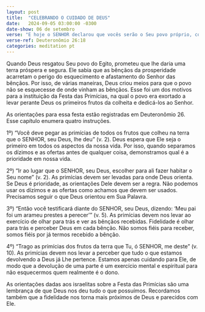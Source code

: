 ```yaml
---
layout: post
title:  "CELEBRANDO O CUIDADO DE DEUS"
date:   2024-09-05 03:00:00 -0300
date-show: 06 de setembro
verse: "E hoje o SENHOR declarou que vocês serão o Seu povo próprio, como Ele prometeu."
verse-ref: Deuteronômio 26:18
categories: meditation pt
---
```


Quando Deus resgatou Seu povo do Egito, prometeu que lhe daria uma terra próspera e segura. Ele sabia que as bênçãos da prosperidade acarretam o perigo do esquecimento e afastamento do Senhor das bênçãos. Por isso, de várias maneiras, Deus criou meios para que o povo não se esquecesse de onde vinham as bênçãos. Esse foi um dos motivos para a instituição da Festa das Primícias, na qual o povo era exortado a levar perante Deus os primeiros frutos da colheita e dedicá-los ao Senhor.

As orientações para essa festa estão registradas em Deuteronômio 26. Esse capítulo enumera quatro instruções.

1º) “Você deve pegar as primícias de todos os frutos que colheu na terra que o SENHOR, seu Deus, lhe deu” (v. 2). Deus espera que Ele seja o primeiro em todos os aspectos da nossa vida. Por isso, quando separamos os dízimos e as ofertas antes de qualquer coisa, demonstramos qual é a prioridade em nossa vida.

2º) “Ir ao lugar que o SENHOR, seu Deus, escolher para ali fazer habitar o Seu nome” (v. 2). As primícias devem ser levadas para onde Deus orienta. Se Deus é prioridade, as orientações Dele devem ser a regra. Não podemos usar os dízimos e as ofertas como achamos que devem ser usados. Precisamos seguir o que Deus orientou em Sua Palavra.

3º) “Então você testificará diante do SENHOR, seu Deus, dizendo: ‘Meu pai foi um arameu prestes a perecer’” (v. 5). As primícias devem nos levar ao exercício de olhar para trás e ver as bênçãos recebidas. Fidelidade é olhar para trás e perceber Deus em cada bênção. Não somos fiéis para receber, somos fiéis por já termos recebido a bênção.

4º) “Trago as primícias dos frutos da terra que Tu, ó SENHOR, me deste” (v. 10). As primícias devem nos levar a perceber que tudo o que estamos devolvendo a Deus já Lhe pertence. Estamos apenas cuidando para Ele, de modo que a devolução de uma parte é um exercício mental e espiritual para não esquecermos quem realmente é o dono.

As orientações dadas aos israelitas sobre a Festa das Primícias são uma lembrança de que Deus nos deu tudo o que possuímos. Recordamos também que a fidelidade nos torna mais próximos de Deus e parecidos com Ele.
